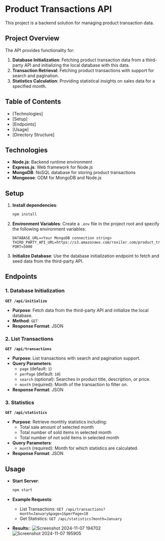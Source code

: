 # Product Transactions API

This project is a backend solution for managing product transaction data. 

## Project Overview

The API provides functionality for:
1. **Database Initialization**: Fetching product transaction data from a third-party API and initializing the local database with this data.
2. **Transaction Retrieval**: Fetching product transactions with support for search and pagination.
3. **Statistics Calculation**: Providing statistical insights on sales data for a specified month.

## Table of Contents
- [Technologies]
- [Setup]
- [Endpoints]
- [Usage]
- [Directory Structure]

## Technologies

- **Node.js**: Backend runtime environment
- **Express.js**: Web framework for Node.js
- **MongoDB**: NoSQL database for storing product transactions
- **Mongoose**: ODM for MongoDB and Node.js

## Setup

1. **Install dependencies**:
   ```bash
   npm install
   ```

2. **Environment Variables**:
   Create a `.env` file in the project root and specify the following environment variables:

   ```plaintext
   DATABASE_URL=<Your MongoDB connection string>
   THIRD_PARTY_API_URL=https://s3.amazonaws.com/roxiler.com/product_transaction.json
   PORT=5000
   ```

3. **Initialize Database**:
   Use the database initialization endpoint to fetch and seed data from the third-party API.

## Endpoints

### 1. Database Initialization
**`GET /api/initialize`**
- **Purpose**: Fetch data from the third-party API and initialize the local database.
- **Method**: `GET`
- **Response Format**: JSON

### 2. List Transactions
**`GET /api/transactions`**
- **Purpose**: List transactions with search and pagination support.
- **Query Parameters**:
  - `page` (default: `1`)
  - `perPage` (default: `10`)
  - `search` (optional): Searches in product title, description, or price.
  - `month` (required): Month of the transaction to filter on.
- **Response Format**: JSON

### 3. Statistics
**`GET /api/statistics`**
- **Purpose**: Retrieve monthly statistics including:
  - Total sale amount of selected month
  - Total number of sold items in selected month
  - Total number of not sold items in selected month
- **Query Parameters**:
  - `month` (required): Month for which statistics are calculated.
- **Response Format**: JSON

## Usage

- **Start Server**:
  ```bash
  npm start
  ```

- **Example Requests**:
  - List Transactions: `GET /api/transactions?month=January&page=1&perPage=10`
  - Get Statistics: `GET /api/statistics?month=January`

- **Results:**:
![Screenshot 2024-11-07 194702](https://github.com/user-attachments/assets/70829a55-1529-45bf-87e9-be9d409b9b93)
![Screenshot 2024-11-07 195905](https://github.com/user-attachments/assets/8bdbfe54-7e50-43c1-a6ed-8b5e2c7138f9)

